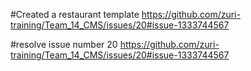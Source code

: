 #Created a restaurant template
https://github.com/zuri-training/Team_14_CMS/issues/20#issue-1333744567

#resolve issue number 20
https://github.com/zuri-training/Team_14_CMS/issues/20#issue-1333744567
